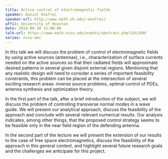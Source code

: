 ```yaml
---
title: Active control of electromagnetic fields
speaker: Daniel Onofrei
speaker-url: http://www.math.uh.edu/~onofrei/
affil: University of Houston
date: 2014-09-30 15:00:00
talk-url: https://www.math.ncsu.edu/events/abstract.php?id=2494
series: ncsu-amc
---
```


In this talk we will discuss the problem of control of electromagnetic fields
by using active sources (antennas), i.e., characterization of surface currents
needed on the active sources so that their radiated fields will approximate
desired patterns in several given disjoint external regions. Mentioning that
any realistic design will need to consider a series of important feasibility
constraints, this problem can be placed at the intersection of several exciting
research areas: inverse source problems, optimal control of PDEs, antenna
synthesis and optimization theory.

In the first part of the talk, after a brief introduction of the subject, we
will discuss the problem of controlling transverse normal modes in a wave
guide. We will present our analytical approach, discuss the feasibility of the
approach and conclude with several relevant numerical results. Our analysis
indicates, among other things, that the proposed control strategy seems to be
feasible only in the near field region of the defending antenna.

In the second part of the lecture we will present the extension of our results
to the case of free space electromagnetics, discuss the feasibility of the
approach in this general context, and highlight several future research goals
and the challenges we anticipate for this project.
